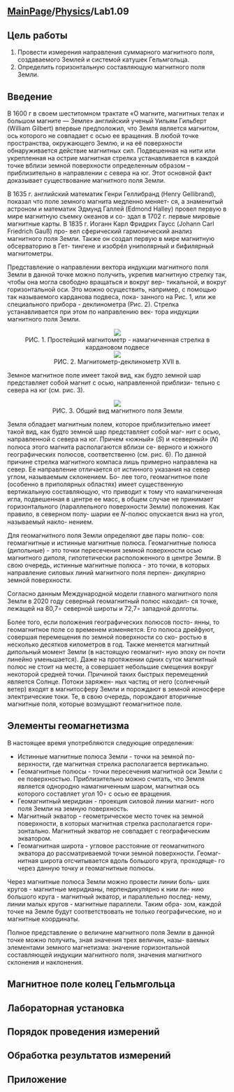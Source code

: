 <head>
    <script src="https://cdn.mathjax.org/mathjax/latest/MathJax.js?config=TeX-AMS-MML_HTMLorMML" type="text/javascript"></script>
    <script type="text/x-mathjax-config">
        MathJax.Hub.Config({
            tex2jax: {
            skipTags: ['script', 'noscript', 'style', 'textarea', 'pre'],
            inlineMath: [['$','$']]
            }
        });
    </script>
</head>

## [MainPage](../../index.md)/[Physics](../README.md)/Lab1.09

## Цель работы

1. Провести измерения направления суммарного магнитного поля, создаваемого Землей и системой катушек Гельмгольца.
2. Определить горизонтальную составляющую магнитного поля Земли.

## Введение

В 1600 г в своем шеститомном трактате «О магните, магнитных телах и большом магните — Земле» английский ученый Уильям Гильберт (William Gilbert) впервые предположил, что Земля является магнитом, ось которого не совпадает с осью ее вращения. В любой точке пространства, окружающего Землю, и на её поверхности обнаруживается действие магнитных сил. Подвешенная на нити или укрепленная на острие магнитная стрелка устанавливается в каждой точке вблизи земной поверхности определенным образом – приблизительно в направлении с севера на юг. Этот основной факт доказывает существование магнитного поля Земли.

В 1635 г. английский математик Генри Геллибранд (Henry Gellibrand), показал что поле земного магнита медленно меняет- ся, а знаменитый астроном и математик Эдмунд Галлей (Edmond Halley) провел первую в мире магнитную съемку океанов и со- здал в 1702 г. первые мировые магнитные карты. В 1835 г. Иоганн Карл Фридрих Гаусс (Johann Carl Friedrich Gauß) про- вел сферический гармонический анализ магнитного поля Земли. Также он создал первую в мире магнитную обсерваторию в Гет- тингене и изобрёл униполярный и бифилярный магнитометры.

Представление о направлении вектора индукции магнитного поля Земли в данной точке можно получить, укрепив магнитную стрелку так, чтобы она могла свободно вращаться и вокруг вер- тикальной, и вокруг горизонтальной оси. Это можно осуществить, например, с помощью так называемого карданова подвеса, пока- занного на Pис. 1, или же специального прибора - деклинометра (Рис. 2). Стрелка устанавливается при этом по направлению век- тора индукции магнитного поля Земли.

<div align=center><img src="../pic/Lab3.13-1.png"></div>
<center>РИС. 1. Простейший магнитометр - намагниченная стрелка в кардановом подвесе</center>

<div align=center><img src="../pic/Lab3.13-2.png"></div>
<center>РИС. 2. Магнитометр-деклинометр XVII в.</center>

Земное магнитное поле имеет такой вид, как будто земной шар представляет собой магнит с осью, направленной приблизи- тельно с севера на юг (см. рис. 3).

<div align=center><img src="../pic/Lab3.13-3.png"></div>
<center>РИС. 3. Общий вид магнитного поля Земли</center>

Земля обладает магнитным полем, которое приблизительно имеет такой вид, как будто земной шар представляет собой маг- нит с осью, направленной с севера на юг. Причем «южный» (𝑆) и «северный» (𝑁) полюса этого магнита располагаются вблизи се- верного и южного географических полюсов, соответственно (см. рис. 6). По данной причине стрелка магнитного компаса лишь примерно направлена на север. Ее направление отличается от истинного указания на север углом, называемым склонением. Бо- лее того, геомагнитное поле (особенно в приполярных областях) имеет существенную вертикальную составляющую, что приводит к тому что намагниченная игла, подвешенная в центре ее масс, в общем случае не принимает горизонтального (параллельного поверхности Земли) положения. Как правило, в северном полу- шарии ее 𝑁-полюс опускается вниз на угол, называемый накло- нением.

Для геомагнитного поля Земли определяют две пары полю- сов: геомагнитные и истинные магнитные полюса. Геомагнитные полюса (дипольные) - это точки пересечения земной поверхности осью магнитного диполя, гипотетически расположенного в центре Земли. В свою очередь, истинные магнитные полюса - это точки, в которых направление силовых линий магнитного поля перпен- дикулярно земной поверхности.

Согласно данным Международной модели главного магнитного поля Земли в 2020 году северный геомагнитный полюс находил- ся точке, лежащей на 80,7∘ северной широты и 72,7∘ западной долготы.

Более того, если положения географических полюсов посто- янны, то геомагнитное поле со временем изменяется. Его полюса дрейфуют, совершая перемещения по земной поверхности со ско- ростью в несколько десятков километров в год. Также меняется магнитный дипольный момент Земли (в настоящую геомагнит- ную эпоху он почти линейно уменьшается). Даже на протяжении одних суток магнитный полюс не стоит на месте, а совершает небольшие смещения вокруг некоторой средней точки. Причиной таких быстрых перемещений является Солнце. Потоки заряжен- ных частиц от него (солнечный ветер) входят в магнитосферу Земли и порождают в земной ионосфере электрические токи. Те, в свою очередь, порождают вторичные магнитные поля, которые возмущают геомагнитное поле.

## Элементы геомагнетизма

В настоящее время употребляются следующие определения:

- Истинные магнитные полюса Земли - точки на земной по- верхности, где магнитная стрелка располагается вертикально.
- Геомагнитные полюсы - точки пересечения магнитной оси Земли с ее поверхностью. Приблизительно можно считать, что Земля является однородно намагниченным шаром, магнитная ось которого составляет угол 10∘ с осью ее вращения.
- Геомагнитный меридиан - проекция силовой линии магнит- ного поля Земли на земную поверхность.
- Магнитный экватор - геометрическое место точек на земной поверхности, в которых магнитная стрелка располагается гори- зонтально. Магнитный экватор не совпадает с географическим экватором.
- Геомагнитная широта - угловое расстояние от геомагнитного экватора до рассматриваемой точки земной поверхности. Геомаг- нитная широта отсчитывается вдоль большого круга, проходяще- го через данную точку и геомагнитные полюсы.

Через магнитные полюса Земли можно провести линии боль- ших кругов - магнитные меридианы, перпендикулярно к ним ли- нию большого круга - магнитный экватор, и параллельно послед- нему, линии малых кругов - магнитные параллели. Таким обра- зом, каждой точке на Земле будут соответствовать не только географические, но и магнитные координаты.

Полное представление о величине магнитного поля Земли в данной точке можно получить, зная значения трех величин, назы- ваемых элементами земного магнетизма: значение горизонтальной составляющей индукции магнитного поля, значения магнитного склонения и наклонения.

## Магнитное поле колец Гельмгольца

## Лабораторная установка

## Порядок проведения измерений

## Обработка результатов измерений

## Приложение
